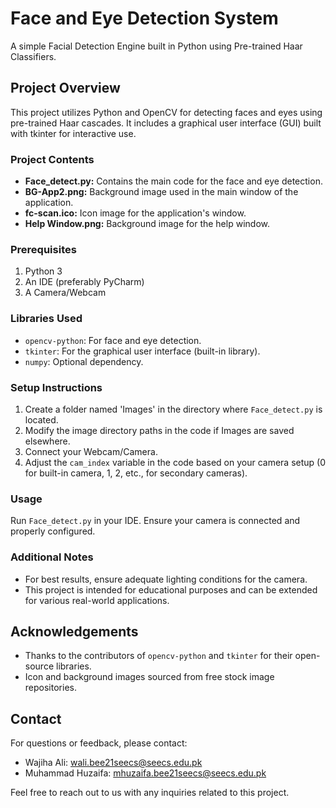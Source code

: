 # Face and Eye Detection System

A simple Facial Detection Engine built in Python using Pre-trained Haar Classifiers.

## Project Overview

This project utilizes Python and OpenCV for detecting faces and eyes using pre-trained Haar cascades. It includes a graphical user interface (GUI) built with tkinter for interactive use.

### Project Contents

- **Face_detect.py:** Contains the main code for the face and eye detection.
- **BG-App2.png:** Background image used in the main window of the application.
- **fc-scan.ico:** Icon image for the application's window.
- **Help Window.png:** Background image for the help window.

### Prerequisites

1. Python 3
2. An IDE (preferably PyCharm)
3. A Camera/Webcam

### Libraries Used

- `opencv-python`: For face and eye detection.
- `tkinter`: For the graphical user interface (built-in library).
- `numpy`: Optional dependency.

### Setup Instructions

1. Create a folder named 'Images' in the directory where `Face_detect.py` is located.
2. Modify the image directory paths in the code if Images are saved elsewhere.
3. Connect your Webcam/Camera.
4. Adjust the `cam_index` variable in the code based on your camera setup (0 for built-in camera, 1, 2, etc., for secondary cameras).

### Usage

Run `Face_detect.py` in your IDE. Ensure your camera is connected and properly configured.

### Additional Notes

- For best results, ensure adequate lighting conditions for the camera.
- This project is intended for educational purposes and can be extended for various real-world applications.


## Acknowledgements

- Thanks to the contributors of `opencv-python` and `tkinter` for their open-source libraries.
- Icon and background images sourced from free stock image repositories.

## Contact

For questions or feedback, please contact:

- Wajiha Ali: [wali.bee21seecs@seecs.edu.pk](mailto:wali.bee21seecs@seecs.edu.pk)
- Muhammad Huzaifa: [mhuzaifa.bee21seecs@seecs.edu.pk](mailto:mhuzaifa.bee21seecs@seecs.edu.pk)

Feel free to reach out to us with any inquiries related to this project.

